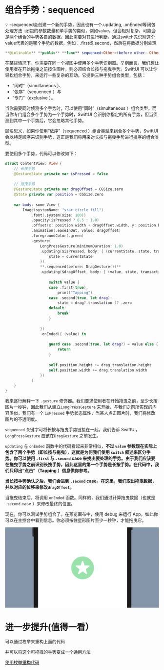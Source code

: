 # 组合手势：sequenced

<aside>
💡 -sequenced会创建一个新的手势，因此也有一个.updating, .onEnded等闭包处理方法
-闭包的参数数量和单手势的类似，例如value，但会相对复杂，可能会是两个组合的手势各自的数据，因此需要对其进行判断，通过switch先识别这个value代表的是哪个手势的数据，例如：.first或.second，然后在将数据分别处理

</aside>

```swift
**@inlinable** **public** **func** sequenced<Other>(before other: Other) -> SequenceGesture<Self, Other> **where** Other : Gesture
```

在某些情况下，你需要在同一个视图中使用多个手势识别器。举例而言，我们想让使用者在开始拖曳之前按住图片，则必须结合长按与拖曳手势。SwiftUI 可以让你轻松组合手势，来运行一些复杂的互动。它提供三种手势组合类型，包括：

- “同时”（simultaneous ）、
- “依序”（sequenced ）与
- “专门”（exclusive ）。

当你需要同时侦测多个手势时，可以使用“同时”（simultaneous ）组合类型。而当你专门组合多个手势为一个手势时，SwiftUI 会识别你指定的所有手势，但当侦测到其中一个手势后，它会忽略其他手势。

顾名思义，如果你使用“依序”（sequenced ）组合类型来组合多个手势，SwiftUI 会以特定顺序来识别手势，这正是我们将用来对长按与拖曳手势进行排序的组合类型。

要使用多个手势，代码可以修改如下：

```swift
struct ContentView: View {
    // 长按手势
    @GestureState private var isPressed = false

    // 拖曳手势
    @GestureState private var dragOffset = CGSize.zero
    @State private var position = CGSize.zero

    var body: some View {
        Image(systemName: "star.circle.fill")
            .font(.system(size: 100))
            .opacity(isPressed ? 0.5 : 1.0)
            .offset(x: position.width + dragOffset.width, y: position.height + dragOffset.height)
            .animation(.easeInOut, value: dragOffset)
            .foregroundColor(.green)
            .gesture(
                LongPressGesture(minimumDuration: 1.0)
                .updating($isPressed, body: { (currentState, state, transaction) in
                    state = currentState
                })
                **.sequenced(before: DragGesture())**
                .updating($dragOffset, body: { (value, state, transaction) in

                    switch value {
                    case .first(true):
                        print("Tapping")
                    case .second(true, let drag):
                        state = drag?.translation ?? .zero
                    default:
                        break
                    }

                })
                .onEnded({ (value) in

                    guard case .second(true, let drag?) = value else {
                        return
                    }

                    self.position.height += drag.translation.height
                    self.position.width += drag.translation.width
                })
            )
    }
}

```

我来逐行解释一下 `.gesture` 修饰器。我们要求使用者在开始拖曳之前，至少长按图片一秒钟，因此我们从建立`LongPressGesture` 来开始，与我们之前所实现的内容类似，我们有一个 `isPressed` 手势状态属性，当某人点击图片时，我们将修改图片的不透明度。

`sequenced` 关键字可将长按与拖曳手势链接在一起。我们告诉 SwiftUI，`LongPressGesture` 应该在`DragGesture` 之前发生。

`updating` 与 `onEnded` 函数中的代码看起来非常相似，**不过 `value` 参数现在实际上包含了两个手势（即长按与拖曳），这就是为何我们使用 `switch` 叙述来区分手势。你可以使用 `.first` 与 `.second` case 来找出要处理的手势。由于我们应该要在拖曳手势之前识别长按手势，因此这里的第一个手势是长按手势。在代码中，我们只印出“点击”（Tapping ）信息供你参考。**

**当长按手势确认之后，我们会进到 `.second` case。在这里，我们取出拖曳数据，并以对应的位移来修改`dragOffset`。**

当拖曳结束后，将调用 `onEnded` 函数。同样的，我们通过计算拖曳数据（也就是 `.second` case ）来修改最终的位置。

现在，你可以测试手势组合了。在预览画布中，使用 debug 来运行 App，如此你可以在主控台中看到信息。你必须按住星形图片至少一秒钟，才能拖曳它。

![../../../020%20Finished%205d5dcd977fad4e1a88671c30acab9455/%E7%B2%BE%E9%80%9A%20SwiftUI%20-%20iOS%2016%20%E7%89%88%20ac39e1de7e2d4c85b892b0d9cd92b968/%E8%AE%A4%E8%AF%86%E6%89%8B%E5%8A%BF%EF%BC%88Gestures%EF%BC%89%20%E7%B2%BE%E9%80%9A%20SwiftUI%20-%20iOS%2016%20%E7%89%88%20c71882a83f6e4944bdf595f821bdda44/swiftui-gestures-5.gif](../../../020%20Finished%205d5dcd977fad4e1a88671c30acab9455/%E7%B2%BE%E9%80%9A%20SwiftUI%20-%20iOS%2016%20%E7%89%88%20ac39e1de7e2d4c85b892b0d9cd92b968/%E8%AE%A4%E8%AF%86%E6%89%8B%E5%8A%BF%EF%BC%88Gestures%EF%BC%89%20%E7%B2%BE%E9%80%9A%20SwiftUI%20-%20iOS%2016%20%E7%89%88%20c71882a83f6e4944bdf595f821bdda44/swiftui-gestures-5.gif)

# 进一步提升(值得一看）

可以通过枚举来重构上面的代码

并可以将这个可拖拽的手势变成一个通用方法

[使用枚举重构代码](../../../020%20Finished%205d5dcd977fad4e1a88671c30acab9455/%E7%B2%BE%E9%80%9A%20SwiftUI%20-%20iOS%2016%20%E7%89%88%20ac39e1de7e2d4c85b892b0d9cd92b968/%E8%AE%A4%E8%AF%86%E6%89%8B%E5%8A%BF%EF%BC%88Gestures%EF%BC%89%20%E7%B2%BE%E9%80%9A%20SwiftUI%20-%20iOS%2016%20%E7%89%88%20c71882a83f6e4944bdf595f821bdda44.md)